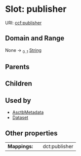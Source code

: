 
# Slot: publisher



URI: [ccf:publisher](http://purl.org/ccf/publisher)


## Domain and Range

None &#8594;  <sub>0..1</sub> [String](types/String.md)

## Parents


## Children


## Used by

 * [AsctbMetadata](AsctbMetadata.md)
 * [Dataset](Dataset.md)

## Other properties

|  |  |  |
| --- | --- | --- |
| **Mappings:** | | dct:publisher |